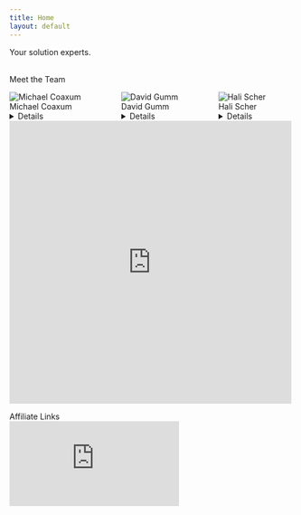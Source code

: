 ```yaml
---
title: Home
layout: default
---
```

Your solution experts.
<br/>
<br/>

Meet the Team
<div class="columns">
  <div class="column">
    <img src="https://via.placeholder.com/250x350" alt="Michael Coaxum">
    <summary>Michael Coaxum</summary>
    <details></details>
  </div>
  <div class="column">
    <img src="https://via.placeholder.com/250x350" alt="David Gumm">
    <summary>David Gumm</summary>
    <details></details>
  </div>
  <div class="column">
    <img src="https://via.placeholder.com/250x350" alt="Hali Scher">
    <summary>Hali Scher</summary>
    <details></details>
  </div>
</div>

<iframe frameborder="0" style="height:500px;width:99%;border:none;" src='https://forms.zohopublic.com/davidgumm/form/ContactForm/formperma/CpmiDIDArCcRKX2BqoU4OExo18-jVS5D_1tJOkfn-t8'></iframe>

Affiliate Links
<br/>
[![](http://www.namesilo.com/affiliate/banner_gen.php?aid=1ac6298kc&bid=3 "Affiliate link.")](http://www.namesilo.com/?rid=1ac6298kc)